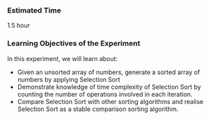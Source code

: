 ### Estimated Time

1.5 hour

### Learning Objectives of the Experiment

In this experiment, we will learn about:

   - Given an unsorted array of numbers, generate a sorted array of numbers by applying Selection Sort
   - Demonstrate knowledge of time complexity of Selection Sort by counting the number of operations involved in each iteration.
   - Compare Selection Sort with other sorting algorithms and realise Selection Sort as a stable comparison sorting algorithm.



